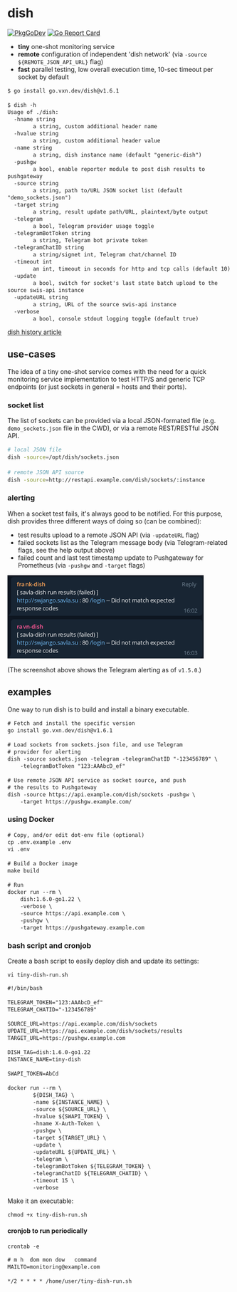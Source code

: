 # dish

[![PkgGoDev](https://pkg.go.dev/badge/github.com/thevxn/dish)](https://pkg.go.dev/github.com/thevxn/dish)
[![Go Report Card](http://goreportcard.com/badge/github.com/thevxn/dish)](https://goreportcard.com/report/github.com/thevxn/dish)

+ __tiny__ one-shot monitoring service
+ __remote__ configuration of independent 'dish network' (via `-source ${REMOTE_JSON_API_URL}` flag)
+ __fast__ parallel testing, low overall execution time, 10-sec timeout per socket by default

```shell
$ go install go.vxn.dev/dish@v1.6.1

$ dish -h
Usage of ./dish:
  -hname string
    	a string, custom additional header name
  -hvalue string
    	a string, custom additional header value
  -name string
    	a string, dish instance name (default "generic-dish")
  -pushgw
    	a bool, enable reporter module to post dish results to pushgateway
  -source string
    	a string, path to/URL JSON socket list (default "demo_sockets.json")
  -target string
    	a string, result update path/URL, plaintext/byte output
  -telegram
    	a bool, Telegram provider usage toggle
  -telegramBotToken string
    	a string, Telegram bot private token
  -telegramChatID string
    	a string/signet int, Telegram chat/channel ID
  -timeout int
    	an int, timeout in seconds for http and tcp calls (default 10)
  -update
    	a bool, switch for socket's last state batch upload to the source swis-api instance
  -updateURL string
    	a string, URL of the source swis-api instance
  -verbose
    	a bool, console stdout logging toggle (default true)
```

[dish history article](https://krusty.space/projects/savla-dish/)

## use-cases

The idea of a tiny one-shot service comes with the need for a quick monitoring service implementation to test HTTP/S and generic TCP endpoints (or just sockets in general = hosts and their ports).

### socket list

The list of sockets can be provided via a local JSON-formated file (e.g. `demo_sockets.json` file in the CWD), or via a remote REST/RESTful JSON API.

```bash
# local JSON file
dish -source=/opt/dish/sockets.json

# remote JSON API source
dish -source=http://restapi.example.com/dish/sockets/:instance
```

### alerting

When a socket test fails, it's always good to be notified. For this purpose, dish provides three different ways of doing so (can be combined):

+ test results upload to a remote JSON API (via `-updateURL` flag)
+ failed sockets list as the Telegram message body (via Telegram-related flags, see the help output above)
+ failed count and last test timestamp update to Pushgateway for Prometheus (via `-pushgw` and `-target` flags)

![telegram-alerting](/.github/savla-dish-telegram.png)

(The screenshot above shows the Telegram alerting as of `v1.5.0`.)

## examples

One way to run dish is to build and install a binary executable.

```shell
# Fetch and install the specific version
go install go.vxn.dev/dish@v1.6.1

# Load sockets from sockets.json file, and use Telegram 
# provider for alerting
dish -source sockets.json -telegram -telegramChatID "-123456789" \
	-telegramBotToken "123:AAAbcD_ef"

# Use remote JSON API service as socket source, and push
# the results to Pushgateway
dish -source https://api.example.com/dish/sockets -pushgw \
	-target https://pushgw.example.com/
```

### using Docker

```shell
# Copy, and/or edit dot-env file (optional)
cp .env.example .env
vi .env

# Build a Docker image
make build

# Run
docker run --rm \
	dish:1.6.0-go1.22 \
	-verbose \
	-source https://api.example.com \
	-pushgw \
	-target https://pushgateway.example.com
```

### bash script and cronjob

Create a bash script to easily deploy dish and update its settings:

```shell
vi tiny-dish-run.sh
```

```shell
#!/bin/bash

TELEGRAM_TOKEN="123:AAAbcD_ef"
TELEGRAM_CHATID="-123456789"

SOURCE_URL=https://api.example.com/dish/sockets
UPDATE_URL=https://api.example.com/dish/sockets/results
TARGET_URL=https://pushgw.example.com

DISH_TAG=dish:1.6.0-go1.22
INSTANCE_NAME=tiny-dish

SWAPI_TOKEN=AbCd

docker run --rm \
        ${DISH_TAG} \
        -name ${INSTANCE_NAME} \
        -source ${SOURCE_URL} \
        -hvalue ${SWAPI_TOKEN} \
        -hname X-Auth-Token \
        -pushgw \
        -target ${TARGET_URL} \
        -update \
        -updateURL ${UPDATE_URL} \
        -telegram \
        -telegramBotToken ${TELEGRAM_TOKEN} \
        -telegramChatID ${TELEGRAM_CHATID} \
        -timeout 15 \
        -verbose
```

Make it an executable:

```shell
chmod +x tiny-dish-run.sh
```

#### cronjob to run periodically

```shell
crontab -e
```

```shell
# m h  dom mon dow   command
MAILTO=monitoring@example.com

*/2 * * * * /home/user/tiny-dish-run.sh
```

